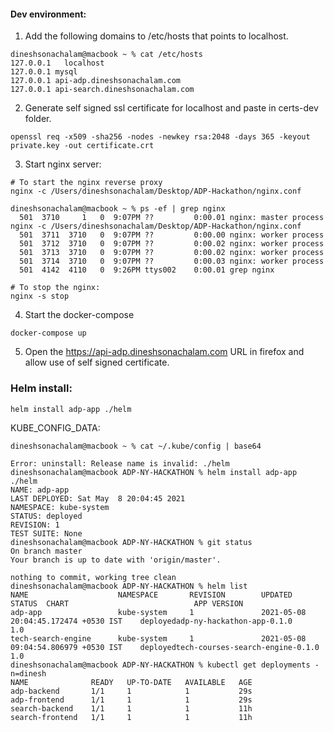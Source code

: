 #### Dev environment:
1. Add the following domains to /etc/hosts that points to localhost.
```
dineshsonachalam@macbook ~ % cat /etc/hosts
127.0.0.1	localhost
127.0.0.1 mysql
127.0.0.1 api-adp.dineshsonachalam.com
127.0.0.1 api-search.dineshsonachalam.com
```
2. Generate self signed ssl certificate for localhost and paste in certs-dev folder.
```
openssl req -x509 -sha256 -nodes -newkey rsa:2048 -days 365 -keyout private.key -out certificate.crt
```

3. Start nginx server:
```
# To start the nginx reverse proxy
nginx -c /Users/dineshsonachalam/Desktop/ADP-Hackathon/nginx.conf 

dineshsonachalam@macbook ~ % ps -ef | grep nginx
  501  3710     1   0  9:07PM ??         0:00.01 nginx: master process nginx -c /Users/dineshsonachalam/Desktop/ADP-Hackathon/nginx.conf
  501  3711  3710   0  9:07PM ??         0:00.00 nginx: worker process
  501  3712  3710   0  9:07PM ??         0:00.02 nginx: worker process
  501  3713  3710   0  9:07PM ??         0:00.02 nginx: worker process
  501  3714  3710   0  9:07PM ??         0:00.03 nginx: worker process
  501  4142  4110   0  9:26PM ttys002    0:00.01 grep nginx

# To stop the nginx:
nginx -s stop
```

4. Start the docker-compose
```
docker-compose up
```

5. Open the https://api-adp.dineshsonachalam.com URL in firefox and allow use of self signed certificate.


### Helm install:
```
helm install adp-app ./helm
```

KUBE_CONFIG_DATA:
```
dineshsonachalam@macbook ~ % cat ~/.kube/config | base64
```

```
Error: uninstall: Release name is invalid: ./helm
dineshsonachalam@macbook ADP-NY-HACKATHON % helm install adp-app ./helm  
NAME: adp-app
LAST DEPLOYED: Sat May  8 20:04:45 2021
NAMESPACE: kube-system
STATUS: deployed
REVISION: 1
TEST SUITE: None
dineshsonachalam@macbook ADP-NY-HACKATHON % git status
On branch master
Your branch is up to date with 'origin/master'.

nothing to commit, working tree clean
dineshsonachalam@macbook ADP-NY-HACKATHON % helm list
NAME                    NAMESPACE       REVISION        UPDATED                                 STATUS  CHART                            APP VERSION
adp-app                 kube-system     1               2021-05-08 20:04:45.172474 +0530 IST    deployedadp-ny-hackathon-app-0.1.0       1.0        
tech-search-engine      kube-system     1               2021-05-08 09:04:54.806979 +0530 IST    deployedtech-courses-search-engine-0.1.0 1.0        
dineshsonachalam@macbook ADP-NY-HACKATHON % kubectl get deployments -n=dinesh
NAME              READY   UP-TO-DATE   AVAILABLE   AGE
adp-backend       1/1     1            1           29s
adp-frontend      1/1     1            1           29s
search-backend    1/1     1            1           11h
search-frontend   1/1     1            1           11h
```


